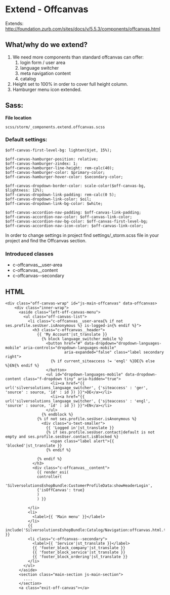 #  Extend - Offcanvas 

Extends: <http://foundation.zurb.com/sites/docs/v/5.5.3/components/offcanvas.html>

## What/why do we extend?

1.  We need more components than standard offcanvas can offer:
    1.  login form / user area
    2.  language switcher
    3.  meta navigation content
    4.  catalog
2.  Height set to 100% in order to cover full height column.
3.  Hamburger menu icon extended.  

## Sass:

**File location**

``` 
scss/storm/_components.extend.offcanvas.scss
```

### Default settings:

``` 
$off-canvas-first-level-bg: lighten($jet, 15%);

$off-canvas-hamburger-position: relative;
$off-canvas-hamburger-zindex: 1;
$off-canvas-hamburger-line-height: rem-calc(40);
$off-canvas-hamburger-color: $primary-color;
$off-canvas-hamburger-hover-color: $secondary-color;

$off-canvas-dropdown-border-color: scale-color($off-canvas-bg, $lightness: 12%);
$off-canvas-dropdown-link-padding: rem-calc(0 5);
$off-canvas-dropdown-link-color: $oil;
$off-canvas-dropdown-link-bg-color: $white;

$off-canvas-accordion-nav-padding: $off-canvas-link-padding;
$off-canvas-accordion-nav-color: $off-canvas-link-color;
$off-canvas-accordion-nav-bg-color: $off-canvas-first-level-bg;
$off-canvas-accordion-nav-icon-color: $off-canvas-link-color;
```

In order to change settings in project find settings/\_storm.scss file in your project and find the Offcanvas section.

### Introduced classes

  - c-offcanvas\_\_user-area
  - c-offcanvas\_\_content
  - c-offcanvas--secondary

## HTML

``` 
<div class="off-canvas-wrap" id="js-main-offcanvas" data-offcanvas>
    <div class="inner-wrap">
      <aside class="left-off-canvas-menu">
        <ul class="off-canvas-list">
          <li class="c-offcanvas__user-area{% if not ses.profile.sesUser.isAnonymous %} is-logged-in{% endif %}">
            <h3 class="c-offcanvas__header">
              {{ 'My Account'|st_translate }}
                {% block language_switcher_mobile %}
                  <button href="#" data-dropdown="dropdown-languages-mobile" aria-controls="dropdown-languages-mobile"
                          aria-expanded="false" class="label secondary right">
                    {% if current_siteaccess != 'engl' %}DE{% else %}EN{% endif %}
                  </button>
                  <ul id="dropdown-languages-mobile" data-dropdown-content class="f-dropdown tiny" aria-hidden="true">
                    <li><a href="{{ url('silversolutions_language_switcher', {'siteaccess' : 'ger', 'source' : source, 'id' : id }) }}">DE</a></li>
                    <li><a href="{{ url('silversolutions_language_switcher', {'siteaccess' : 'engl', 'source' : source, 'id' : id }) }}">EN</a></li>
                  </ul>
                {% endblock %}
              {% if not ses.profile.sesUser.isAnonymous %}
                <div class="u-text-smaller">
                  {{ 'Logged in'|st_translate }}
                  {% if ses.profile.sesUser.contact|default is not empty and ses.profile.sesUser.contact.isBlocked %}
                    <span class="label alert">{{ 'blocked'|st_translate }}
                  {% endif %}
                
              {% endif %}
            </h3>
            <div class="c-offcanvas__content">
              {{ render_esi(
              controller(
              'SilversolutionsEshopBundle:CustomerProfileData:showHeaderLogin',
              {'isOffCanvas': true}
              )
              ) }}
            
          </li>
          <li>
            <label>{{ 'Main menu' }}</label>
          </li>
          {{ include('SilversolutionsEshopBundle:Catalog/Navigation:offcanvas.html.twig'|st_resolve_template) }}
          <li class="c-offcanvas--secondary">
            <label>{{ 'Service'|st_translate }}</label>
            {{ 'footer_block_company'|st_translate }}
            {{ 'footer_block_service'|st_translate }}
            {{ 'footer_block_ordering'|st_translate }}
          </li>
        </ul>
      </aside>
      <section class="main-section js-main-section">
        ....
      </section>
      <a class="exit-off-canvas"></a>

```
